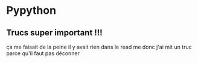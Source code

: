 # Pypython

## Trucs super important !!!
ça me faisait de la peine il y avait rien dans le read me donc j'ai mit un truc parce qu'il faut pas déconner